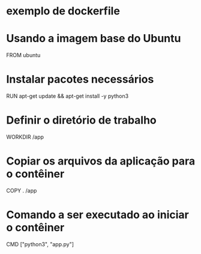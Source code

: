 # exemplo de dockerfile

# Usando a imagem base do Ubuntu
FROM ubuntu

# Instalar pacotes necessários
RUN apt-get update && apt-get install -y python3

# Definir o diretório de trabalho
WORKDIR /app

# Copiar os arquivos da aplicação para o contêiner
COPY . /app

# Comando a ser executado ao iniciar o contêiner
CMD ["python3", "app.py"]

